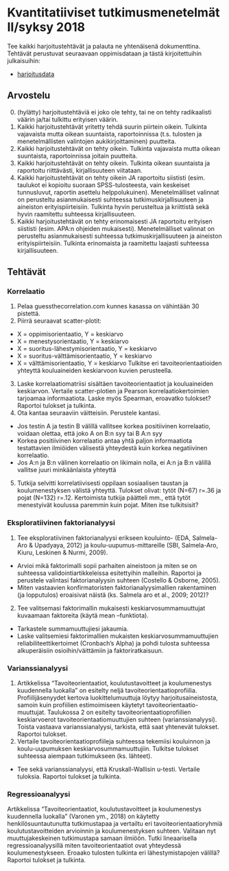 # Kvantitatiiviset tutkimusmenetelmät II/syksy 2018

Tee kaikki harjoitustehtävät ja palauta ne yhtenäisenä dokumenttina. Tehtävät perustuvat seuraavaan oppimisdataan ja tästä kirjoitettuihin julkaisuihin:

* [harjoitusdata](https://github.com/kvantti2/kvantti2.github.io.git/data/harjoitusdata-korj.sav)

## Arvostelu

0. (hylätty) harjoitustehtäviä ei joko ole tehty, tai ne on tehty radikaalisti väärin ja/tai tulkittu erityisen väärin.
1. Kaikki harjoitustehtävät yritetty tehdä suurin piirtein oikein. Tulkinta vajavaista mutta oikean suuntaista, raportoinnissa (t.s. tulosten ja menetelmällisten valintojen aukikirjoittaminen) puutteita.
2. Kaikki harjoitustehtävät on tehty oikein. Tulkinta vajavaista mutta oikean suuntaista, raportoinnissa joitain puutteita.
3. Kaikki harjoitustehtävät on tehty oikein. Tulkinta oikean suuntaista ja raportoitu riittävästi, kirjallisuuteen viitataan.
4. Kaikki harjoitustehtävät on tehty oikein JA raportoitu siististi (esim. taulukot ei kopioitu suoraan SPSS-tulosteesta, vain keskeiset tunnusluvut, raportin asettelu helppolukuinen). Menetelmälliset valinnat on perusteltu asianmukaisesti suhteessa tutkimuskirjallisuuteen ja aineiston erityispiirteisiin. Tulkinta hyvin perusteltua ja kriittistä sekä hyvin raamitettu suhteessa kirjallisuuteen.
5. Kaikki harjoitustehtävät on tehty erinomaisesti JA raportoitu erityisen siististi (esim. APA:n ohjeiden mukaisesti). Menetelmälliset valinnat on perusteltu asianmukaisesti suhteessa tutkimuskirjallisuuteen ja aineiston erityispiirteisiin. Tulkinta erinomaista ja raamitettu laajasti suhteessa kirjallisuuteen.

## Tehtävät

### Korrelaatio

1. Pelaa guessthecorrelation.com kunnes kasassa on vähintään 30 pistettä. 
2. Piirrä seuraavat scatter-plotit:  
  - X = oppimisorientaatio, Y = keskiarvo
  - X = menestysorientaatio, Y = keskiarvo
  - X = suoritus-lähestymisorientaatio, Y = keskiarvo
  - X = suoritus-välttämisorientaatio, Y = keskiarvo
  - X = välttämisorientaatio, Y = keskiarvo
  Tulkitse eri tavoiteorientaatioiden yhteyttä kouluaineiden keskiarvoon kuvien perusteella.
3. Laske korrelaatiomatriisi sisältäen tavoiteorientaatiot ja kouluaineiden keskiarvon. Vertaile scatter-plotien ja Pearson korrelaatiokertoimien tarjoamaa informaatiota. Laske myös Spearman, eroavatko tulokset? Raportoi tulokset ja tulkinta.
4. Ota kantaa seuraaviin väitteisiin. Perustele kantasi. 
  - Jos testin A ja testin B välillä vallitsee korkea positiivinen korrelaatio, voidaan olettaa, että joko A on B:n syy tai B A:n syy
  - Korkea positiivinen korrelaatio antaa yhtä paljon informaatiota testattavien ilmiöiden välisestä yhteydestä kuin korkea negatiivinen korrelaatio.
  - Jos A:n ja B:n välinen korrelaatio on likimain nolla, ei A:n ja B:n välillä vallitse juuri minkäänlaista yhteyttä
5. Tutkija selvitti korrelatiivisesti oppilaan sosiaalisen taustan ja koulumenestyksen välistä yhteyttä. Tulokset olivat: tytöt (N=67) r=.36 ja pojat (N=132) r=.12. Kertoimista tutkija päätteli mm., että tytöt menestyivät koulussa paremmin kuin pojat. Miten itse tulkitsisit?

### Eksploratiivinen faktorianalyysi

1. Tee eksploratiivinen faktorianalyysi erikseen kouluinto- (EDA, Salmela-Aro & Upadyaya, 2012) ja koulu-uupumus-mittareille (SBI, Salmela-Aro, Kiuru, Leskinen & Nurmi, 2009). 
  - Arvioi mikä faktorimalli sopii parhaiten aineistoon ja miten se on suhteessa validointiartikkeleissa esitettyihin malleihin. Raportoi ja perustele valintasi faktorianalyysin suhteen (Costello & Osborne, 2005).
  - Miten vastaavien konfirmatoristen faktorianalyysimallien rakentaminen (ja lopputulos) eroaisivat näistä (ks. Salmela aro et al., 2009; 2012)? 

2. Tee valitsemasi faktorimallin mukaisesti keskiarvosummamuuttujat kuvaamaan faktoreita (käytä mean –funktiota). 
  - Tarkastele summamuuttujiesi jakaumia. 
  - Laske valitsemiesi faktorimallien mukaisten keskiarvosummamuuttujien reliabiliteettikertoimet (Cronbach’s Alpha) ja pohdi tulosta suhteessa alkuperäisiin osioihin/väittämiin ja faktoriratkaisuun.

### Varianssianalyysi

1. Artikkelissa “Tavoiteorientaatiot, koulutustavoitteet ja koulumenestys kuudennella luokalla” on esitelty neljä tavoiteorientaatioprofiilia. Profiilijäsenyydet kertova luokittelumuuttuja löytyy harjoitusaineistosta, samoin kuin profiilien estimoimiseen käytetyt tavoiteorientaatio-muuttujat. Taulukossa 2 on esitelty tavoiteorientaatioprofiilien keskiarvoerot tavoiteorientaatiomuuttujien suhteen (varianssianalyysi). Toista vastaava varianssianalyysi, tarkista, että saat yhtenevät tulokset. Raportoi tulokset. 
2. Vertaile tavoiteorientaatioprofiileja suhteessa tekemiisi kouluinnon ja koulu-uupumuksen keskiarvosummamuuttujiin. Tulkitse tulokset suhteessa aiempaan tutkimukseen (ks. lähteet). 
  * Tee sekä varianssianalyysi, että Kruskall-Wallisin u-testi. Vertaile tuloksia. Raportoi tulokset ja tulkinta.

### Regressioanalyysi 

Artikkelissa “Tavoiteorientaatiot, koulutustavoitteet ja koulumenestys kuudennella luokalla” (Varonen ym., 2018) on käytetty henkilösuuntautunutta tutkimustapaa ja vertailtu eri tavoiteorientaatioryhmiä koulutustavoitteiden arvioinnin ja koulumenestyksen suhteen. Valitaan nyt muuttujakeskeinen tutkimustapa samaan ilmiöön. Tutki lineaarisella regressioanalyysillä miten tavoiteorientaatiot ovat yhteydessä koulumenestykseen. Eroaako tulosten tulkinta eri lähestymistapojen välillä? Raportoi tulokset ja tulkinta.
